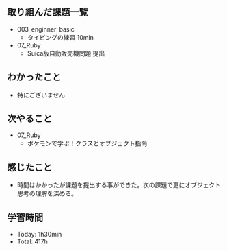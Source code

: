 ## 取り組んだ課題一覧
- 003_enginner_basic
  - タイピングの練習 10min
- 07_Ruby
  - Suica版自動販売機問題 提出
## わかったこと
- 特にございません
## 次やること
- 07_Ruby
  - ポケモンで学ぶ！クラスとオブジェクト指向
## 感じたこと
- 時間はかかったが課題を提出する事ができた。次の課題で更にオブジェクト思考の理解を深める。
## 学習時間
- Today: 1h30min
- Total: 417h